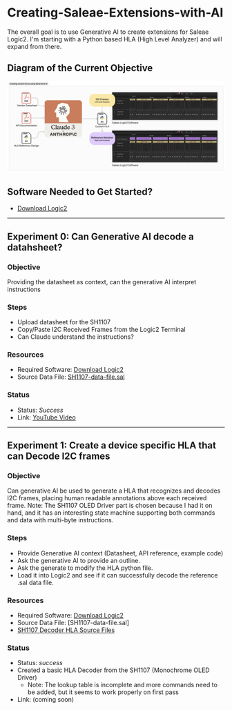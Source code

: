 # Creating-Saleae-Extensions-with-AI

The overall goal is to use Generative AI to create extensions for Saleae Logic2.  I'm starting with a Python based HLA (High Level Analyzer) and will expand from there.

## Diagram of the Current Objective

![HLA Diagram](https://github.com/esal22/Creating-Saleae-Extensions-with-AI/blob/491fd252b1eb2f2549f8b062f2ac50e7064cc370/High%20Level%20Analyzer/SH1107%20Decoder%20Project/Claude%20for%20Generating%20HLA.png)

## Software Needed to Get Started?
- [Download Logic2](https://www.saleae.com/pages/downloads)

---

## Experiment 0: Can Generative AI decode a datahsheet?
### Objective
 Providing the datasheet as context, can the generative AI interpret instructions
### Steps
- Upload datasheet for the SH1107
- Copy/Paste I2C Received Frames from the Logic2 Terminal
- Can Claude understand the instructions?
### Resources
- Required Software: [Download Logic2](https://www.saleae.com/pages/downloads)
- Source Data File: [SH1107-data-file.sal](/High%20Level%20Analyzer/SH1107%20Decoder%20Project/Logic2%20Data%20Capture)
### Status
- Status:  *Success*
- Link: [YouTube Video](https://youtu.be/x-kMQCyVMyI?feature=shared)

  
---

## Experiment 1: Create a device specific HLA that can Decode I2C frames
### Objective
  Can generative AI be used to generate a HLA that recognizes and decodes I2C frames, placing human readable annotations above each received frame. Note: The SH1107 OLED Driver part is chosen because I had it on hand, and it has an interesting state machine supporting both commands and data with multi-byte instructions.
### Steps
- Provide Generative AI context (Datasheet, API reference, example code)
- Ask the generative AI to provide an outline.
- Ask the generate to modify the HLA python file.
- Load it into Logic2 and see if it can successfully decode the reference .sal data file.
### Resources
- Required Software: [Download Logic2](https://www.saleae.com/pages/downloads)
- Source Data File: [SH1107-data-file.sal]
- [SH1107 Decoder HLA Source Files](/High%20Level%20Analyzer/SH1107%20Decoder%20Project)
### Status
- Status: *success*
- Created a basic HLA Decoder from the SH1107 (Monochrome OLED Driver)
  - Note: The lookup table is incomplete and more commands need to be added, but it seems to work properly on first pass
- Link: (coming soon)


